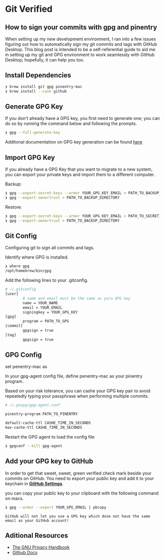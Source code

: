 # Git Verified

## How to sign your commits with gpg and pinentry

When setting up my new development environment, I ran into a few issues figuring out how to automatically sign my git commits and tags with GitHub Desktop. This blog post is intended to be a self-referential guide to aid me in setting up my git and GPG environment to work seamlessly with GitHub Desktop; hopefully, it can help you too.

## Install Dependencies

```` sh
❯ brew install git gpg pinentry-mac
❯ brew install --cask github
````

## Generate GPG Key

If you don't already have a GPG key, you first need to generate one; you can do so by running the command below and following the prompts. 

````sh
❯ gpg --full-generate-key
````

Additonal documentation on GPG key generation can be found [here](https://docs.github.com/en/authentication/managing-commit-signature-verification/generating-a-new-gpg-key)


## Import GPG Key

If you already have a GPG Key that you want to migrate to a new system, you can export your private keys and import them to a different computer.

Backup:

```sh
❯ gpg --export-secret-keys --armor YOUR_GPG_KEY_EMAIL > PATH_TO_BACKUP_DIRECTORY
❯ gpg --export-ownertrust > PATH_TO_BACKUP_DIRECTORY
```

Restore:

```sh
❯ gpg --export-secret-keys --armor YOUR_GPG_KEY_EMAIL > PATH_TO_SECRET_KEYS
❯ gpg --export-ownertrust > PATH_TO_BACKUP_DIRECTORY
```

## Git Config

Configuring git to sign all commits and tags.

Identify where GPG is installed.

````sh
❯ where gpg
/opt/homebrew/bin/gpg
````

Add the following lines to your .gitconfig.

````sh
# ~/.gitconfig
[user]
        # name and email must be the same as yoru GPG key
        name = YOUR_NAME
        email = YOUR_EMAIL
        signingkey = YOUR_GPG_KEY
[gpg]
        program = PATH_TO_GPG
[commit]
        gpgsign = true
[tag]
        gpgsign = true

````

## GPG Config

set penentry-mac as 

In your gpg-agent config file, define penentry-mac as your pinentry program.

Based on your risk tolerance, you can cashe your GPG key pair to avoid repeatedly typing your passphrase when performing multiple commits.

````sh
# ~/.gnupg/gpg-agent.conf

pinentry-program PATH_TO_PINENTRY

default-cache-ttl CASHE_TIME_IN_SECONDS
max-cache-ttl CASHE_TIME_IN_SECONDS
````

Restart the GPG agent to load the config file

````sh
❯ gpgconf --kill gpg-agent
````

## Add your GPG key to GitHub

In order to get that sweet, sweet, green verified check mark beside your commits on GitHub. You need to export your public key and add it to your keychain in <b>[GitHub Settings](https://github.com/settings/keys)</b>.

you can copy your public key to your clipboard with the following command on macs.

```sh
❯ gpg --armor --export YOUR_GPG_EMAIL | pbcopy
```

```{warning}
GitHub will not let you use a GPG key which dose not have the same email as your GitHub account!
```

## Aditional Resources

* [The GNU Privacy Handbook](https://www.gnupg.org/gph/en/manual.html)
* [Github Docs](https://docs.github.com/en/authentication/managing-commit-signature-verification/about-commit-signature-verification)